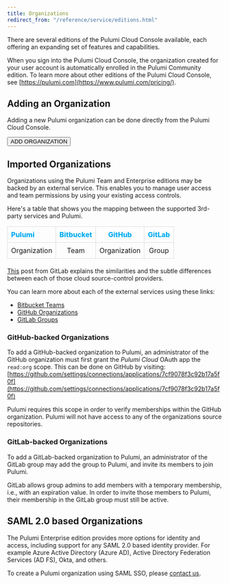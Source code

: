 ```yaml
---
title: Organizations
redirect_from: "/reference/service/editions.html"
---
```


There are several editions of the Pulumi Cloud Console available, each offering an expanding set
of features and capabilities.

When you sign into the Pulumi Cloud Console, the organization created for your user account is
automatically enrolled in the Pulumi Community edition. To learn more about other editions of
the Pulumi Cloud Console, see [https://pulumi.com](https://www.pulumi.com/pricing/).

## Adding an Organization

Adding a new Pulumi organization can be done directly from the Pulumi Cloud Console.

<a href="https://app.pulumi.com/site/organizations/add" target="_blank">
    <button class="button">ADD ORGANIZATION</button>
</a>

## Imported Organizations

Organizations using the Pulumi Team and Enterprise editions may be backed by an external service.
This enables you to manage user access and team permissions by using your existing access controls.

Here's a table that shows you the mapping between the supported 3rd-party services and Pulumi.

<style>
table {
    margin-bottom: 20px;
}

td, th {
    padding: 8px 8px;
    text-align: center;
    border: 1px solid rgba(0,0,0,0.13);
}

thead tr th {
    color: #00acf2;  /* $primary2, blue */
    font-weight: 800;
}

thead tr th:first-child {
    text-align: left;
}

tbody tr td {
    width: 30px;
}

tbody tr td:first-child {
    text-align: left;
}
</style>

| Pulumi | Bitbucket | GitHub | GitLab |
|--------|--------|--------|--------|
| Organization | Team | Organization | Group |

[This](https://about.gitlab.com/2017/09/11/comparing-confusing-terms-in-github-bitbucket-and-gitlab/) post from GitLab explains the similarities and the subtle differences
between each of those cloud source-control providers.

You can learn more about each of the external services using these links:

- [Bitbucket Teams](https://confluence.atlassian.com/bitbucket/teams-321853005.html)
- [GitHub Organizations](https://github.com/collab-uniba/socialcde4eclipse/wiki/How-to-setup-a-GitHub-organization,-project-and-team)
- [GitLab Groups](https://docs.gitlab.com/ce/user/group/)

### GitHub-backed Organizations

To add a GitHub-backed organization to Pulumi, an administrator of the GitHub organization must
first grant the _Pulumi Cloud_ OAuth app the `read:org` scope. This can be done on GitHub by
visiting:
[https://github.com/settings/connections/applications/7cf9078f3c92b17a5f0f](https://github.com/settings/connections/applications/7cf9078f3c92b17a5f0f)

Pulumi requires this scope in order to verify memberships within the GitHub organization. Pulumi
will not have access to any of the organizations source repositories.

### GitLab-backed Organizations

To add a GitLab-backed organization to Pulumi, an administrator of the GitLab group
may add the group to Pulumi, and invite its members to join Pulumi.

GitLab allows group admins to add members with a temporary membership, i.e., with an expiration value. In order to invite
those members to Pulumi, their membership in the GitLab group must still be active.

## SAML 2.0 based Organizations

The Pulumi Enterprise edition provides more options for identity and access, including support for
any SAML 2.0 based identity provider. For example Azure Active Directory (Azure AD), Active Directory
Federation Services (AD FS), Okta, and others.

To create a Pulumi organization using SAML SSO, please [contact us](https://www.pulumi.com/about/#contact-us).
